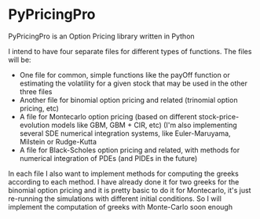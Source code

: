 # PyPricingPro
PyPricingPro is an Option Pricing library written in Python 

I intend to have four separate files for different types of functions. The files will be:
-  One file for common, simple functions like the payOff function or estimating the volatility for a given stock that may be used in the other three files
-  Another file for binomial option pricing and related (trinomial option pricing, etc)
-  A file for Montecarlo option pricing (based on different stock-price-evolution models like GBM, GBM + CIR, etc) (I'm also implementing several SDE numerical integration systems, like Euler-Maruyama, Milstein or Rudge-Kutta
-  A file for Black-Scholes option pricing and related, with methods for numerical integration of PDEs (and PIDEs in the future)

In each file I also want to implement methods for computing the greeks according to each method. I have already done it for two greeks for the binomial option pricing and it is pretty basic to do it for Montecarlo, it's just re-running the simulations with different initial conditions. So I will implement the computation of greeks with Monte-Carlo soon enough

